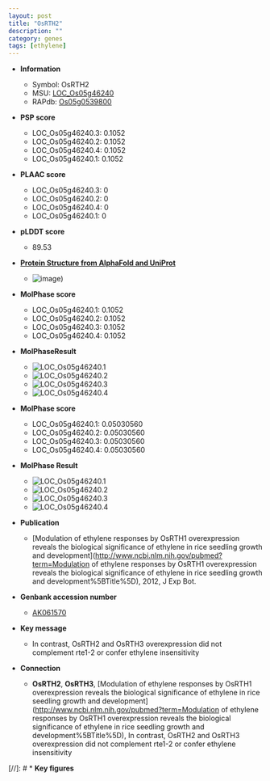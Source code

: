 ```yaml
---
layout: post
title: "OsRTH2"
description: ""
category: genes
tags: [ethylene]
---
```


* **Information**  
    + Symbol: OsRTH2  
    + MSU: [LOC_Os05g46240](http://rice.plantbiology.msu.edu/cgi-bin/ORF_infopage.cgi?orf=LOC_Os05g46240)  
    + RAPdb: [Os05g0539800](http://rapdb.dna.affrc.go.jp/viewer/gbrowse_details/irgsp1?name=Os05g0539800)  

* **PSP score**  
    + LOC_Os05g46240.3: 0.1052 
    + LOC_Os05g46240.2: 0.1052 
    + LOC_Os05g46240.4: 0.1052 
    + LOC_Os05g46240.1: 0.1052 

* **PLAAC score**  
    + LOC_Os05g46240.3: 0 
    + LOC_Os05g46240.2: 0 
    + LOC_Os05g46240.4: 0 
    + LOC_Os05g46240.1: 0 

* **pLDDT score**
    + 89.53

* **[Protein Structure from AlphaFold and UniProt](https://www.uniprot.org/uniprotkb/Q53WK3/entry#structure)**
    + ![image](https://ricepsp.github.io/images/Q5/AF-Q53WK3-F1.png))

* **MolPhase score**
    + LOC_Os05g46240.1: 0.1052
    + LOC_Os05g46240.2: 0.1052
    + LOC_Os05g46240.3: 0.1052
    + LOC_Os05g46240.4: 0.1052

* **MolPhaseResult**
    + ![LOC_Os05g46240.1](https://ricepsp.github.io/pictures/LOC_Os05g/LOC_Os05g46240.1.png)
    + ![LOC_Os05g46240.2](https://ricepsp.github.io/pictures/LOC_Os05g/LOC_Os05g46240.2.png)
    + ![LOC_Os05g46240.3](https://ricepsp.github.io/pictures/LOC_Os05g/LOC_Os05g46240.3.png)
    + ![LOC_Os05g46240.4](https://ricepsp.github.io/pictures/LOC_Os05g/LOC_Os05g46240.4.png)

* **MolPhase score**
    + LOC_Os05g46240.1: 0.05030560
    + LOC_Os05g46240.2: 0.05030560
    + LOC_Os05g46240.3: 0.05030560
    + LOC_Os05g46240.4: 0.05030560

* **MolPhase Result**
    + ![LOC_Os05g46240.1](https://304243504.github.io/Pictures/LOC_Os05g/LOC_Os05g46240.1.png)
    + ![LOC_Os05g46240.2](https://304243504.github.io/Pictures/LOC_Os05g/LOC_Os05g46240.2.png)
    + ![LOC_Os05g46240.3](https://304243504.github.io/Pictures/LOC_Os05g/LOC_Os05g46240.3.png)
    + ![LOC_Os05g46240.4](https://304243504.github.io/Pictures/LOC_Os05g/LOC_Os05g46240.4.png)

* **Publication**  
    + [Modulation of ethylene responses by OsRTH1 overexpression reveals the biological significance of ethylene in rice seedling growth and development](http://www.ncbi.nlm.nih.gov/pubmed?term=Modulation of ethylene responses by OsRTH1 overexpression reveals the biological significance of ethylene in rice seedling growth and development%5BTitle%5D), 2012, J Exp Bot.

* **Genbank accession number**  
    + [AK061570](http://www.ncbi.nlm.nih.gov/nuccore/AK061570)

* **Key message**  
    + In contrast, OsRTH2 and OsRTH3 overexpression did not complement rte1-2 or confer ethylene insensitivity

* **Connection**  
    + __OsRTH2__, __OsRTH3__, [Modulation of ethylene responses by OsRTH1 overexpression reveals the biological significance of ethylene in rice seedling growth and development](http://www.ncbi.nlm.nih.gov/pubmed?term=Modulation of ethylene responses by OsRTH1 overexpression reveals the biological significance of ethylene in rice seedling growth and development%5BTitle%5D), In contrast, OsRTH2 and OsRTH3 overexpression did not complement rte1-2 or confer ethylene insensitivity

[//]: # * **Key figures**  



